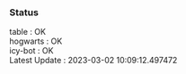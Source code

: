 ### Status


table : OK  
hogwarts : OK  
icy-bot : OK  
Latest Update : 2023-03-02 10:09:12.497472
